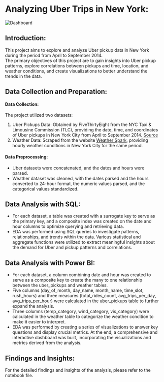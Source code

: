 # Analyzing Uber Trips in New York:
![Dashboard](https://github.com/assemmkhalil/AnalyzingUberTrips/assets/126206911/eda1f94b-93ab-4898-9385-c1199ef39ac0)


## Introduction:
This project aims to explore and analyze Uber pickup data in New York during the period from April to September 2014. <br>
The primary objectives of this project are to gain insights into Uber pickup patterns, explore correlations between pickups and time, location, and weather conditions, and create visualizations to better understand the trends in the data.


## Data Collection and Preparation:

#### Data Collection:
The project utilized two datasets:
1. Uber Pickups Data: Obtained by FiveThirtyEight from the NYC Taxi & Limousine Commission (TLC), providing the date, time, and coordinates of Uber pickups in New York City from April to September 2014. [Source](https://www.kaggle.com/datasets/fivethirtyeight/uber-pickups-in-new-york-city)
2. Weather Data: Scraped from the website [Weather Spark](https://weatherspark.com), providing hourly weather conditions in New York City for the same period.

#### Data Preprocessing:
* Uber datasets were concatenated, and the dates and hours were parsed.
* Weather dataset was cleaned, with the dates parsed and the hours converted to 24-hour format, the numeric values parsed, and the categorical values standardized.


## Data Analysis with SQL:
* For each dataset, a table was created with a surrogate key to serve as the primary key, and a composite index was created on the date and hour columns to optimize querying and retrieving data.
* EDA was performed using SQL queries to investigate patterns, relationships, and trends within the data. Various statistical and aggregate functions were utilized to extract meaningful insights about the demand for Uber and pickup patterns and correlations.

## Data Analysis with Power BI:
* For each dataset, a column combining date and hour was created to serve as a composite key to create the many to one relationship between the uber_pickups and weather tables.
* Five columns (day_of_month, day_name, month_name, time_slot, rush_hours) and three measures (total_rides_count, avg_trips_per_day, avg_trips_per_hour) were calculated in the uber_pickups table to further expand the analysis.
* Three columns (temp_category, wind_category, vis_category) were calculated in the weather table to categorize the weather condition to make it easier to interpret.
* EDA was performed by creating a series of visualizations to answer key questions and display crucial metrics. At the end, a comprehensive and interactive dashboard was built, incorporating the visualizations and metrics derived from the analysis.

## Findings and Insights:
For the detailed findings and insights of the analysis, please refer to the notebook file.

